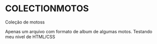 # COLECTIONMOTOS
Coleção de motoss

Apenas um arquivo com formato de album de algumas motos.
Testando meu nivel de HTML/CSS

